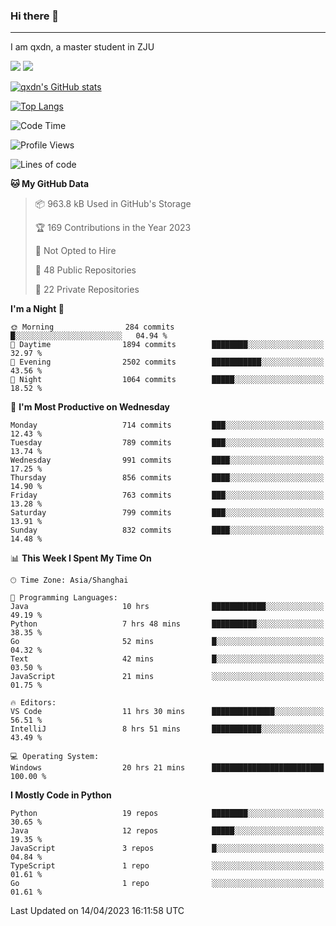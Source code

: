 ### Hi there 👋
---

I am qxdn, a master student in ZJU

[![](https://img.shields.io/badge/blog-qxdn-brightgreen?style=for-the-badge&logo=hexo)](https://qianxu.run) [![](https://img.shields.io/badge/bilibili-qxdn-ff69b4?style=for-the-badge&logo=Bilibili)](https://space.bilibili.com/11674667)


[![qxdn's GitHub stats](https://github-readme-stats.vercel.app/api?username=qxdn&count_private=true&show_icons=true)](https://github.com/qxdn)

[![Top Langs](https://github-readme-stats.vercel.app/api/top-langs/?username=qxdn&layout=compact)](https://github.com/qxdn)

<!--START_SECTION:waka-->
![Code Time](http://img.shields.io/badge/Code%20Time-977%20hrs%2038%20mins-blue)

![Profile Views](http://img.shields.io/badge/Profile%20Views-26-blue)

![Lines of code](https://img.shields.io/badge/From%20Hello%20World%20I%27ve%20Written-10.3%20million%20lines%20of%20code-blue)

**🐱 My GitHub Data** 

> 📦 963.8 kB Used in GitHub's Storage 
 > 
> 🏆 169 Contributions in the Year 2023
 > 
> 🚫 Not Opted to Hire
 > 
> 📜 48 Public Repositories 
 > 
> 🔑 22 Private Repositories 
 > 
**I'm a Night 🦉** 

```text
🌞 Morning                284 commits         █░░░░░░░░░░░░░░░░░░░░░░░░   04.94 % 
🌆 Daytime                1894 commits        ████████░░░░░░░░░░░░░░░░░   32.97 % 
🌃 Evening                2502 commits        ███████████░░░░░░░░░░░░░░   43.56 % 
🌙 Night                  1064 commits        █████░░░░░░░░░░░░░░░░░░░░   18.52 % 
```
📅 **I'm Most Productive on Wednesday** 

```text
Monday                   714 commits         ███░░░░░░░░░░░░░░░░░░░░░░   12.43 % 
Tuesday                  789 commits         ███░░░░░░░░░░░░░░░░░░░░░░   13.74 % 
Wednesday                991 commits         ████░░░░░░░░░░░░░░░░░░░░░   17.25 % 
Thursday                 856 commits         ████░░░░░░░░░░░░░░░░░░░░░   14.90 % 
Friday                   763 commits         ███░░░░░░░░░░░░░░░░░░░░░░   13.28 % 
Saturday                 799 commits         ███░░░░░░░░░░░░░░░░░░░░░░   13.91 % 
Sunday                   832 commits         ████░░░░░░░░░░░░░░░░░░░░░   14.48 % 
```


📊 **This Week I Spent My Time On** 

```text
🕑︎ Time Zone: Asia/Shanghai

💬 Programming Languages: 
Java                     10 hrs              ████████████░░░░░░░░░░░░░   49.19 % 
Python                   7 hrs 48 mins       ██████████░░░░░░░░░░░░░░░   38.35 % 
Go                       52 mins             █░░░░░░░░░░░░░░░░░░░░░░░░   04.32 % 
Text                     42 mins             █░░░░░░░░░░░░░░░░░░░░░░░░   03.50 % 
JavaScript               21 mins             ░░░░░░░░░░░░░░░░░░░░░░░░░   01.75 % 

🔥 Editors: 
VS Code                  11 hrs 30 mins      ██████████████░░░░░░░░░░░   56.51 % 
IntelliJ                 8 hrs 51 mins       ███████████░░░░░░░░░░░░░░   43.49 % 

💻 Operating System: 
Windows                  20 hrs 21 mins      █████████████████████████   100.00 % 
```

**I Mostly Code in Python** 

```text
Python                   19 repos            ████████░░░░░░░░░░░░░░░░░   30.65 % 
Java                     12 repos            █████░░░░░░░░░░░░░░░░░░░░   19.35 % 
JavaScript               3 repos             █░░░░░░░░░░░░░░░░░░░░░░░░   04.84 % 
TypeScript               1 repo              ░░░░░░░░░░░░░░░░░░░░░░░░░   01.61 % 
Go                       1 repo              ░░░░░░░░░░░░░░░░░░░░░░░░░   01.61 % 
```




 Last Updated on 14/04/2023 16:11:58 UTC
<!--END_SECTION:waka-->

<!--
**qxdn/qxdn** is a ✨ _special_ ✨ repository because its `README.md` (this file) appears on your GitHub profile.

Here are some ideas to get you started:

- 🔭 I’m currently working on ...
- 🌱 I’m currently learning ...
- 👯 I’m looking to collaborate on ...
- 🤔 I’m looking for help with ...
- 💬 Ask me about ...
- 📫 How to reach me: ...
- 😄 Pronouns: ...
- ⚡ Fun fact: ...
-->
